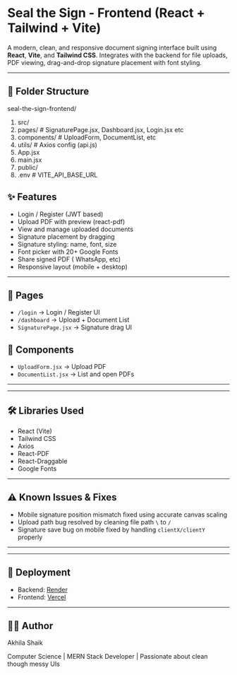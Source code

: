 # Seal the Sign - Frontend (React + Tailwind + Vite)

A modern, clean, and responsive document signing interface built using **React**, **Vite**, and **Tailwind CSS**. Integrates with the backend for file uploads, PDF viewing, drag-and-drop signature placement with font styling.

---

## 📁 Folder Structure

seal-the-sign-frontend/

1. src/
2.  pages/            # SignaturePage.jsx, Dashboard.jsx, Login.jsx etc
3.  components/       # UploadForm, DocumentList, etc
4. utils/            # Axios config (api.js)
5. App.jsx
6.  main.jsx
7.  public/
8.  .env                 # VITE_API_BASE_URL

## ✨ Features

- Login / Register (JWT based)
- Upload PDF with preview (react-pdf)
- View and manage uploaded documents
- Signature placement by dragging
- Signature styling: name, font, size
- Font picker with 20+ Google Fonts
- Share signed PDF ( WhatsApp, etc)
- Responsive layout (mobile + desktop)

---

## 🧠 Pages

- `/login` → Login / Register UI
- `/dashboard` → Upload + Document List
- `SignaturePage.jsx` → Signature drag UI

## 🧪 Components

- `UploadForm.jsx` → Upload PDF
- `DocumentList.jsx` → List and open PDFs

---

---

## 🛠 Libraries Used

- React (Vite)
- Tailwind CSS
- Axios
- React-PDF
- React-Draggable
- Google Fonts

---

## ⚠ Known Issues & Fixes

-  Mobile signature position mismatch fixed using accurate canvas scaling
-  Upload path bug resolved by cleaning file path `\` to `/`
-  Signature save bug on mobile fixed by handling `clientX/clientY` properly

---

---

## 🚀 Deployment

- Backend: [Render](https://render.com)
- Frontend: [Vercel](https://vercel.com)

---

## 👩‍💻 Author

 Akhila Shaik
 
Computer Science | MERN Stack Developer | Passionate about clean though messy UIs
